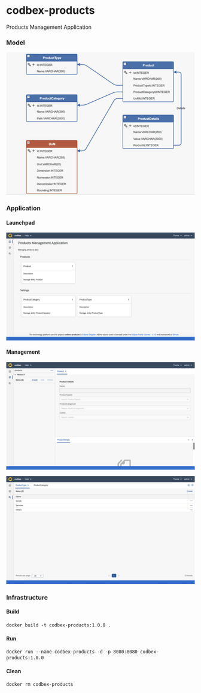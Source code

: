# codbex-products
Products Management Application

### Model

![model](images/products-model.png)

### Application

#### Launchpad

![launchpad](images/products-launchpad.png)

#### Management

![management](images/products-management.png)


![management](images/products-product-type-management.png)

### Infrastructure

#### Build

	docker build -t codbex-products:1.0.0 .

#### Run

	docker run --name codbex-products -d -p 8080:8080 codbex-products:1.0.0

#### Clean

	docker rm codbex-products